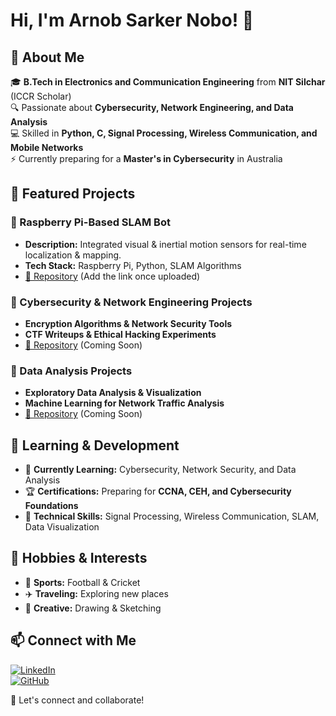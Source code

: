 # Hi, I'm Arnob Sarker Nobo! 👋

## 🚀 About Me

🎓 **B.Tech in Electronics and Communication Engineering** from **NIT Silchar** (ICCR Scholar)  
🔍 Passionate about **Cybersecurity, Network Engineering, and Data Analysis**  
💻 Skilled in **Python, C, Signal Processing, Wireless Communication, and Mobile Networks**  
⚡ Currently preparing for a **Master's in Cybersecurity** in Australia

## 📂 Featured Projects

### 🔹 Raspberry Pi-Based SLAM Bot
- **Description:** Integrated visual & inertial motion sensors for real-time localization & mapping.
- **Tech Stack:** Raspberry Pi, Python, SLAM Algorithms
- [📂 Repository](#) (Add the link once uploaded)

### 🔹 Cybersecurity & Network Engineering Projects
- **Encryption Algorithms & Network Security Tools**
- **CTF Writeups & Ethical Hacking Experiments**
- [📂 Repository](#) (Coming Soon)

### 🔹 Data Analysis Projects
- **Exploratory Data Analysis & Visualization**
- **Machine Learning for Network Traffic Analysis**
- [📂 Repository](#) (Coming Soon)

## 🌱 Learning & Development
- 📖 **Currently Learning:** Cybersecurity, Network Security, and Data Analysis
- 🏆 **Certifications:** Preparing for **CCNA, CEH, and Cybersecurity Foundations**
- 📝 **Technical Skills:** Signal Processing, Wireless Communication, SLAM, Data Visualization

## 🎯 Hobbies & Interests
- 🏏 **Sports:** Football & Cricket
- ✈️ **Traveling:** Exploring new places
- 🎨 **Creative:** Drawing & Sketching

## 📫 Connect with Me
[![LinkedIn](https://img.shields.io/badge/LinkedIn-0077B5?style=for-the-badge&logo=linkedin&logoColor=white)](https://www.linkedin.com/in/your-profile/)  
[![GitHub](https://img.shields.io/badge/GitHub-181717?style=for-the-badge&logo=github&logoColor=white)](https://github.com/ASNobo)  

🚀 Let's connect and collaborate!
